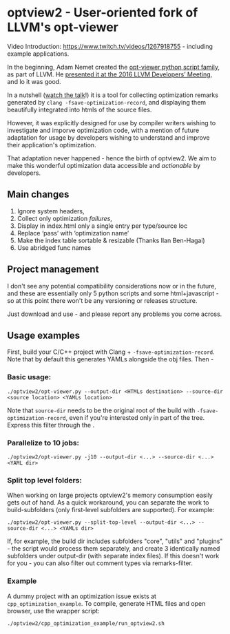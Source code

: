 # optview2 - User-oriented fork of LLVM's opt-viewer

Video Introduction: https://www.twitch.tv/videos/1267918755 - including example applications.

In the beginning, Adam Nemet created the [opt-viewer python script family](https://github.com/llvm/llvm-project/tree/main/llvm/tools/opt-viewer), as part of LLVM. He [presented it at the 2016 LLVM Developers’ Meeting](https://www.youtube.com/watch?v=qq0q1hfzidg), and lo it was good.

In a nutshell ([watch the talk](https://www.youtube.com/watch?v=qq0q1hfzidg)!) it is a tool for collecting optimization remarks generated by `clang -fsave-optimization-record`, and displaying them beautifully integrated into htmls of the source files.

However, it was explicitly designed for use by compiler writers wishing to investigate and imporve optimization code, with a mention of future adaptation for usage by developers wishing to understand and improve their application's optimization.

That adaptation never happened - hence the birth of optview2. We aim to make this wonderful optimization data accessible and _actionable_ by developers.

## Main changes
1) Ignore system headers,
2) Collect only optimization _failures_, 
3) Display in index.html only a single entry per type/source loc
4) Replace ‘pass’ with ‘optimization name’
5) Make the index table sortable & resizable (Thanks Ilan Ben-Hagai)
6) Use abridged func names

## Project management
I don't see any potential compatibility considerations now or in the future, and these are essentially only 5 python scripts and some html+javascript - so at this point there won't be any versioning or releases structure.  

Just download and use - and please report any problems you come across.

## Usage examples
First, build your C/C++ project with Clang + `-fsave-optimization-record`. Note that by default this generates YAMLs alongside the obj files. Then -

### Basic usage:
```
./optview2/opt-viewer.py --output-dir <HTMLs destination> --source-dir <source location> <YAMLs location>
```
Note that `source-dir` needs to be the original root of the build with `-fsave-optimization-record`, even if you're interested only in part of the tree. Express this filter through the <YAML location>. 
### Parallelize to 10 jobs:
```
./optview2/opt-viewer.py -j10 --output-dir <...> --source-dir <...> <YAML dir>
```

### Split top level folders:
When working on large projects optview2's memory consumption easily gets out of hand. As a quick workaround, you can separate the work to build-subfolders (only first-level subfolders are supported).  For example:
```
./optview2/opt-viewer.py --split-top-level --output-dir <...> --source-dir <...> <YAMLs dir>
```
If, for example, the build dir includes subfolders "core", "utils" and "plugins" - the script would process them separately, and create 3 identically named subfolders under output-dir (with separate index files).
If this doesn't work for you - you can also filter out comment types via remarks-filter.
### Example
A dummy project with an optimization issue exists at `cpp_optimization_example`. To compile, generate HTML files and open browser, use the wrapper script:
```
./optview2/cpp_optimization_example/run_optview2.sh
```
